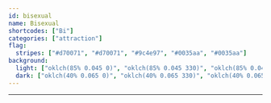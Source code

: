 ```yaml
---
id: bisexual
name: Bisexual
shortcodes: ["Bi"]
categories: ["attraction"]
flag:
  stripes: ["#d70071", "#d70071", "#9c4e97", "#0035aa", "#0035aa"]
background:
  light: ["oklch(85% 0.045 0)", "oklch(85% 0.045 330)", "oklch(85% 0.045 262)"]
  dark: ["oklch(40% 0.065 0)", "oklch(40% 0.065 330)", "oklch(40% 0.065 262)"]
---
```


---
